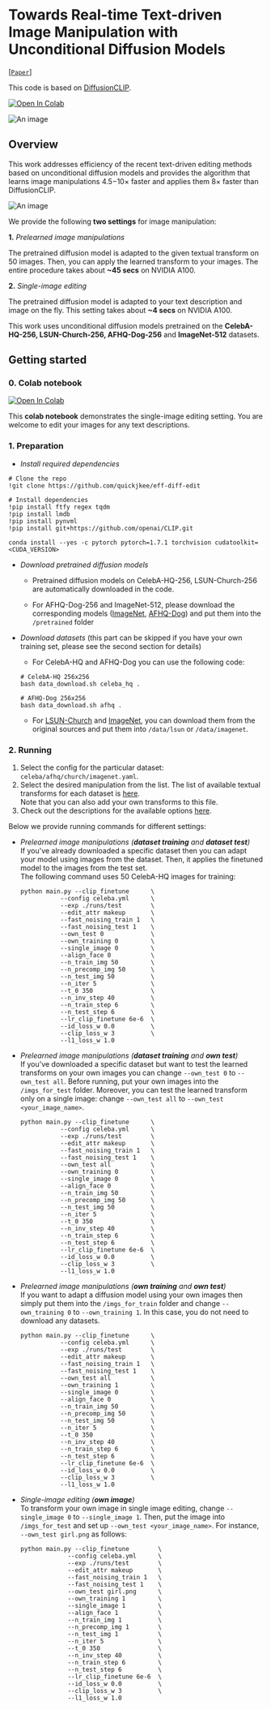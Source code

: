 # Towards Real-time Text-driven Image Manipulation with Unconditional Diffusion Models
[[`Paper`](https://arxiv.org/abs/2011.13786)]

This code is based on [DiffusionCLIP](https://github.com/gwang-kim/DiffusionCLIP).

[![Open In Colab](https://colab.research.google.com/assets/colab-badge.svg)](https://colab.research.google.com/drive/1rtu01eOB2gwr_j0gSyzXgkbMUKL_mNIx?usp=sharing)

![An image](./utils_imgs/readme.jpg)

## Overview

This work addresses efficiency of the recent text-driven editing methods based on unconditional diffusion
models and provides the algorithm that learns image manipulations 4.5−10× faster and applies them 8× faster than DiffusionCLIP.

![An image](./utils_imgs/overview-1.jpg)

We provide the following **two settings** for image manipulation:

**1.** _Prelearned image manipulations_

The pretrained diffusion model is adapted to the given textual transform on 50 images. 
Then, you can apply the learned transform to your images.
The entire procedure takes about **~45 secs** on NVIDIA A100.

**2.** _Single-image editing_

The pretrained diffusion model is adapted to your text description and image on the fly.
This setting takes about **~4 secs** on NVIDIA A100.

This work uses unconditional diffusion models pretrained on the **CelebA-HQ-256, LSUN-Church-256, AFHQ-Dog-256** and **ImageNet-512** datasets.

## Getting started

### 0. Colab notebook

[![Open In Colab](https://colab.research.google.com/assets/colab-badge.svg)](https://colab.research.google.com/drive/1rtu01eOB2gwr_j0gSyzXgkbMUKL_mNIx?usp=sharing)

This **colab notebook** demonstrates the single-image editing setting. You are welcome to edit your images for any text descriptions.

### 1. Preparation

* _Install required dependencies_
```
# Clone the repo
!git clone https://github.com/quickjkee/eff-diff-edit

# Install dependencies
!pip install ftfy regex tqdm
!pip install lmdb
!pip install pynvml
!pip install git+https://github.com/openai/CLIP.git

conda install --yes -c pytorch pytorch=1.7.1 torchvision cudatoolkit=<CUDA_VERSION>
```

* _Download pretrained diffusion models_

  * Pretrained diffusion models on CelebA-HQ-256, LSUN-Church-256 are automatically downloaded in the code.

  * For AFHQ-Dog-256 and ImageNet-512, please download the corresponding models ([ImageNet](https://openaipublic.blob.core.windows.net/diffusion/jul-2021/512x512_diffusion.pt), [AFHQ-Dog](https://onedrive.live.com/?authkey=%21AOIJGI8FUQXvFf8&cid=72419B431C262344&id=72419B431C262344%21103832&parId=72419B431C262344%21103807&o=OneUp)) and put them into the ```/pretrained``` folder


* _Download datasets_ (this part can be skipped if you have your own training set, please see the second section for details)
   * For CelebA-HQ and AFHQ-Dog you can use the following code:    
  ```
  # CelebA-HQ 256x256
  bash data_download.sh celeba_hq .
  
  # AFHQ-Dog 256x256
  bash data_download.sh afhq .
  ```
  * For [LSUN-Church](https://www.yf.io/p/lsun) and [ImageNet](https://image-net.org/index.php), you can download them from the original sources and put them into `/data/lsun` or `/data/imagenet`.

### 2. Running
1. Select the config for the particular dataset: ```celeba/afhq/church/imagenet.yaml```.
2. Select the desired manipulation from the list. The list of available textual transforms for each dataset is [here](/utils/text_dic.py).\
Note that you can also add your own transforms to this file.
3. Check out the descriptions for the available options [here](/docs/clip-finetune-help).

Below we provide running commands for different settings:

* _Prelearned image manipulations (**dataset training** and **dataset test**)_ \
If you've already downloaded a specific dataset then you can adapt your model using images from the dataset. 
Then, it applies the finetuned model to the images from the test set. \
The following command uses 50 CelebA-HQ images for training:

    ```
  python main.py --clip_finetune      \
               --config celeba.yml      \
               --exp ./runs/test        \
               --edit_attr makeup       \
               --fast_noising_train 1   \
               --fast_noising_test 1    \
               --own_test 0             \
               --own_training 0         \
               --single_image 0         \
               --align_face 0           \
               --n_train_img 50         \
               --n_precomp_img 50       \
               --n_test_img 50          \
               --n_iter 5               \
               --t_0 350                \
               --n_inv_step 40          \
               --n_train_step 6         \
               --n_test_step 6          \
               --lr_clip_finetune 6e-6  \
               --id_loss_w 0.0          \
               --clip_loss_w 3          \
               --l1_loss_w 1.0 
    ```

* _Prelearned image manipulations (**dataset training** and **own test**)_ \
If you've downloaded a specific dataset but want to test the learned transforms on your own images
you can change ```--own_test 0``` to ```--own_test all```. Before running, put your own images into the ```/imgs_for_test``` folder. 
Moreover, you can test the learned transform only on a single image: change ```--own_test all``` to ```--own_test <your_image_name>```.
  ```
  python main.py --clip_finetune      \
             --config celeba.yml      \
             --exp ./runs/test        \
             --edit_attr makeup       \
             --fast_noising_train 1   \
             --fast_noising_test 1    \
             --own_test all           \
             --own_training 0         \
             --single_image 0         \
             --align_face 0           \
             --n_train_img 50         \
             --n_precomp_img 50       \
             --n_test_img 50          \
             --n_iter 5               \
             --t_0 350                \
             --n_inv_step 40          \
             --n_train_step 6         \
             --n_test_step 6          \
             --lr_clip_finetune 6e-6  \
             --id_loss_w 0.0          \
             --clip_loss_w 3          \
             --l1_loss_w 1.0 
  ```
  
* _Prelearned image manipulations  (**own training** and **own test**)_\
  If you want to adapt a diffusion model using your own images then simply put them into the ```/imgs_for_train``` folder
  and change ```--own_training 0``` to ```--own_training 1```. In this case, you do not need to download any datasets.
  ```
  python main.py --clip_finetune      \
             --config celeba.yml      \
             --exp ./runs/test        \
             --edit_attr makeup       \
             --fast_noising_train 1   \
             --fast_noising_test 1    \
             --own_test all           \
             --own_training 1         \
             --single_image 0         \
             --align_face 0           \
             --n_train_img 50         \
             --n_precomp_img 50       \
             --n_test_img 50          \
             --n_iter 5               \
             --t_0 350                \
             --n_inv_step 40          \
             --n_train_step 6         \
             --n_test_step 6          \
             --lr_clip_finetune 6e-6  \
             --id_loss_w 0.0          \
             --clip_loss_w 3          \
             --l1_loss_w 1.0 
  ```

* _Single-image editing (**own image**)_\
  To transform your own image in single image editing, change ```--single_image 0``` to ```--single_image 1```. 
  Then, put the image into ```/imgs_for_test``` and set up ```--own_test <your_image_name>```. For instance, ```--own_test girl.png``` as follows:
  ```
  python main.py --clip_finetune        \
               --config celeba.yml      \
               --exp ./runs/test        \
               --edit_attr makeup       \
               --fast_noising_train 1   \
               --fast_noising_test 1    \
               --own_test girl.png      \
               --own_training 1         \
               --single_image 1         \
               --align_face 1           \
               --n_train_img 1          \
               --n_precomp_img 1        \
               --n_test_img 1           \
               --n_iter 5               \
               --t_0 350                \
               --n_inv_step 40          \
               --n_train_step 6         \
               --n_test_step 6          \
               --lr_clip_finetune 6e-6  \
               --id_loss_w 0.0          \
               --clip_loss_w 3          \
               --l1_loss_w 1.0 
  ```
